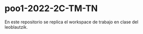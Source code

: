 # poo1-2022-2C-TM-TN
En este repositorio se replica el workspace de trabajo en clase del leoblautzik.
